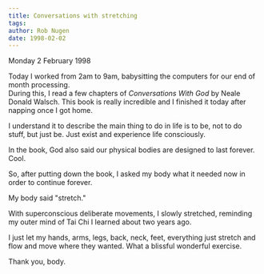 ```yaml
---
title: Conversations with stretching
tags: 
author: Rob Nugen
date: 1998-02-02
---
```


<title>Conversations with stretching</title>

<p class=date>Monday 2 February 1998</p>
<p>
Today I worked from 2am to 9am, babysitting the computers for our end of month processing.  <br>
During this, I read a few chapters of <em>Conversations With God</em> by Neale Donald Walsch.  This book is really incredible and I finished it today after napping once I got home.
<p>
I understand it to describe the main thing to do in life is to be, not to do stuff, but just be.  Just exist and experience life consciously.
<p>
In the book, God also said our physical bodies are designed to last forever.  Cool.
<p>
So, after putting down the book, I asked my body what it needed now in order to continue forever.  
<p>
My body said "stretch."
<p>
With superconscious deliberate movements, I slowly stretched, reminding my outer mind of Tai Chi I learned about two years ago. 
<p>
I just let my hands, arms, legs, back, neck, feet, everything just stretch and flow and move where they wanted.  What a blissful wonderful exercise.
<p>
Thank you, body.</p>
